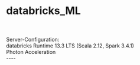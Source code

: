 # databricks_ML

<br>
<br>
Server-Configuration:                                 <br>
databricks Runtime 13.3 LTS (Scala 2.12, Spark 3.4.1) <br>
Photon Acceleration                                   <br>
----                                                  <br>
